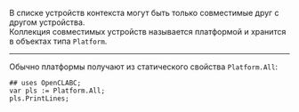 ﻿


В списке устройств контекста могут быть только совместимые друг с другом устройства.\
Коллекция совместимых устройств называется платформой и хранится в объектах типа `Platform`.

---

Обычно платформы получают из статического свойства `Platform.All`:
```
## uses OpenCLABC;
var pls := Platform.All;
pls.PrintLines;
```


